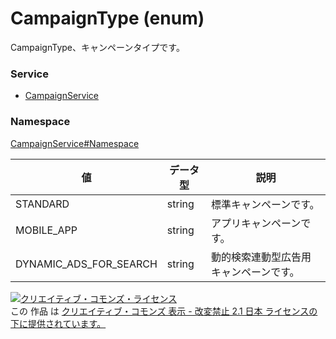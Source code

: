 # CampaignType (enum)
CampaignType、キャンペーンタイプです。
### Service
+ [CampaignService](../../services/CampaignService.md)

### Namespace
[CampaignService#Namespace](../../services/CampaignService.md#namespace)

| 値 | データ型 | 説明 |
|---|---|---|
| STANDARD| string| 標準キャンペーンです。 |
| MOBILE_APP| string| アプリキャンペーンです。 |
| DYNAMIC_ADS_FOR_SEARCH| string| 動的検索連動型広告用キャンペーンです。 |

<a rel="license" href="http://creativecommons.org/licenses/by-nd/2.1/jp/"><img alt="クリエイティブ・コモンズ・ライセンス" style="border-width:0" src="https://i.creativecommons.org/l/by-nd/2.1/jp/88x31.png" /></a><br />この 作品 は <a rel="license" href="http://creativecommons.org/licenses/by-nd/2.1/jp/">クリエイティブ・コモンズ 表示 - 改変禁止 2.1 日本 ライセンスの下に提供されています。</a>
